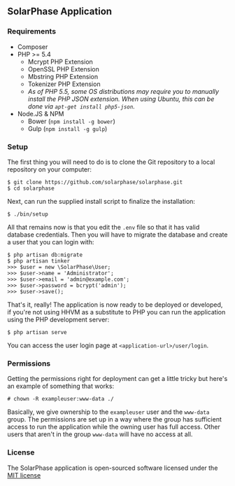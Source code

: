 ## SolarPhase Application

### Requirements

* Composer
* PHP >= 5.4
  * Mcrypt PHP Extension
  * OpenSSL PHP Extension
  * Mbstring PHP Extension
  * Tokenizer PHP Extension
  * _As of PHP 5.5, some OS distributions may require you to manually install
the PHP JSON extension. When using Ubuntu, this can be done via `apt-get install
php5-json`._
* Node.JS & NPM
  * Bower (`npm install -g bower`)
  * Gulp (`npm install -g gulp`)

### Setup

The first thing you will need to do is to clone the Git repository to a local
repository on your computer:

    $ git clone https://github.com/solarphase/solarphase.git
    $ cd solarphase

Next, can run the supplied install script to finalize the installation:

    $ ./bin/setup

All that remains now is that you edit the `.env` file so that it has valid
database credentials. Then you will have to migrate the database and create a
user that you can login with:

    $ php artisan db:migrate
    $ php artisan tinker
    >>> $user = new \SolarPhase\User;
    >>> $user->name = 'Administrator';
    >>> $user->email = 'admin@example.com';
    >>> $user->password = bcrypt('admin');
    >>> $user->save();

That's it, really! The application is now ready to be deployed or developed, if
you're not using HHVM as a substitute to PHP you can run the application using
the PHP development server:

    $ php artisan serve

You can access the user login page at `<application-url>/user/login`.

### Permissions

Getting the permissions right for deployment can get a little tricky but here's
an example of something that works:

    # chown -R exampleuser:www-data ./

Basically, we give ownership to the `exampleuser` user and the `www-data` group.
The permissions are set up in a way where the group has sufficient access to run
the application while the owning user has full access. Other users that aren't
in the group `www-data` will have no access at all.

### License

The SolarPhase application is open-sourced software licensed under the
[MIT license](http://opensource.org/licenses/MIT)
